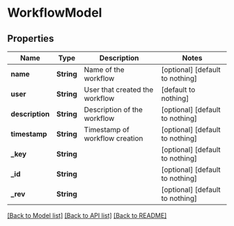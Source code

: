 # WorkflowModel


## Properties
Name | Type | Description | Notes
------------ | ------------- | ------------- | -------------
**name** | **String** | Name of the workflow | [optional] [default to nothing]
**user** | **String** | User that created the workflow | [default to nothing]
**description** | **String** | Description of the workflow | [optional] [default to nothing]
**timestamp** | **String** | Timestamp of workflow creation | [optional] [default to nothing]
**_key** | **String** |  | [optional] [default to nothing]
**_id** | **String** |  | [optional] [default to nothing]
**_rev** | **String** |  | [optional] [default to nothing]


[[Back to Model list]](../README.md#models) [[Back to API list]](../README.md#api-endpoints) [[Back to README]](../README.md)


